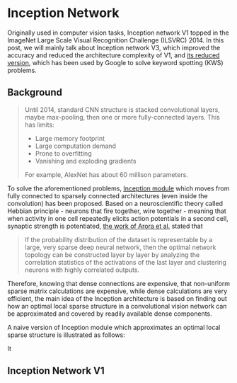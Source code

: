 # Inception Network

Originally used in computer vision tasks, Inception network V1 topped in the ImageNet Large Scale Visual Recognition Challenge (ILSVRC) 2014. In this post, we will mainly talk about Inception network V3, which improved the accuracy and reduced the architecture complexity of V1, and [its reduced version](https://github.com/google-research/google-research/blob/master/kws_streaming/models/inception.py), which has been used by Google to solve keyword spotting (KWS) problems.

## Background

> Until 2014, standard CNN structure is stacked convolutional layers, maybe max-pooling, then one or more fully-connected layers. This has limits: 
> - Large memory footprint
> - Large computation demand
> - Prone to overfitting
> - Vanishing and exploding gradients
> 
> For example, AlexNet has about 60 millison parameters.

To solve the aforementioned problems, [Inception module](https://arxiv.org/abs/1409.4842) which moves from fully connected to sparsely connected architectures (even inside the convolution) has been proposed. Based on a neuroscientific theory called Hebbian principle - neurons that fire together, wire together - meaning that when activity in one cell repeatedly elicits action potentials in a second cell, synaptic strength is potentiated, [the work of Arora et al.](https://arxiv.org/pdf/1310.6343.pdf) stated that 
> If the probability distribution of the dataset is representable by a large, very sparse deep neural network, then the optimal network topology can be constructed layer by layer by analyzing the correlation statistics of the activations of the last layer and clustering neurons with highly correlated outputs. 

Therefore, knowing that dense connections are expensive, that non-uniform sparse matrix calculations are expensive, while dense calculations are very efficient, the main idea of the Inception architecture is based on finding out how an optimal local sparse structure in a convolutional vision network can be approximated and covered by readily available dense components. 

A naive version of Inception module which approximates an optimal local sparse structure is illustrated as follows:

It 




## Inception Network V1

